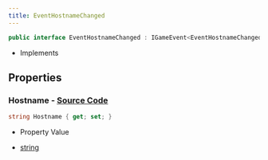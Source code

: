 ```yaml
---
title: EventHostnameChanged
---
```


```csharp
public interface EventHostnameChanged : IGameEvent<EventHostnameChanged>
```

- Implements

## Properties

### **Hostname** - [Source Code](https://github.com/swiftly-solution/swiftlys2/blob/main/managed/src/SwiftlyS2.Generated/GameEvents/Interfaces/EventHostnameChanged.cs#L21)

```csharp
string Hostname { get; set; }
```

- Property Value

- [string](https://learn.microsoft.com/dotnet/api/system.string)

